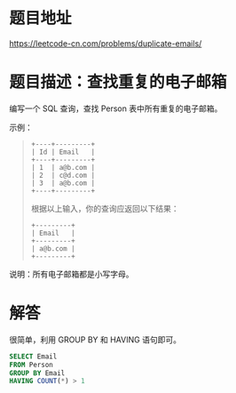 
# 题目地址
https://leetcode-cn.com/problems/duplicate-emails/

# 题目描述：查找重复的电子邮箱

编写一个 SQL 查询，查找 Person 表中所有重复的电子邮箱。

示例：
>```
>+----+---------+
>| Id | Email   |
>+----+---------+
>| 1  | a@b.com |
>| 2  | c@d.com |
>| 3  | a@b.com |
>+----+---------+
>```
>根据以上输入，你的查询应返回以下结果：
>```
>+---------+
>| Email   |
>+---------+
>| a@b.com |
>+---------+
>```

说明：所有电子邮箱都是小写字母。


# 解答
很简单，利用 GROUP BY 和 HAVING 语句即可。

```sql
SELECT Email
FROM Person
GROUP BY Email
HAVING COUNT(*) > 1
```

